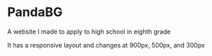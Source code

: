 # PandaBG


A website I made to apply to high school in eighth grade

It has a responsive layout and changes at 900px, 500px, and 300px

